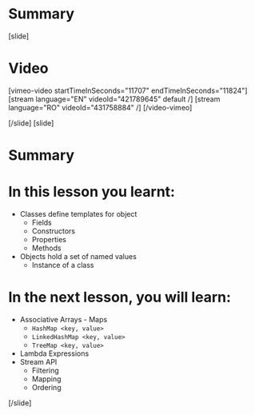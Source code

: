 # Summary


[slide]
# Video

[vimeo-video startTimeInSeconds="11707" endTimeInSeconds="11824"]
[stream language="EN" videoId="421789645" default /]
[stream language="RO" videoId="431758884"  /]
[/video-vimeo]

[/slide]
[slide]
# Summary


# In this lesson you learnt:

- Classes define templates for object 
    - Fields
    - Constructors
    - Properties
    - Methods
- Objects hold a set of named values
    - Instance of a class



# In the next lesson, you will learn:

- Associative Arrays - Maps
    - `HashMap <key, value>`
    - `LinkedHashMap <key, value>`
    - `TreeMap <key, value>`
- Lambda Expressions
- Stream API
    - Filtering
    - Mapping
    - Ordering



[/slide]